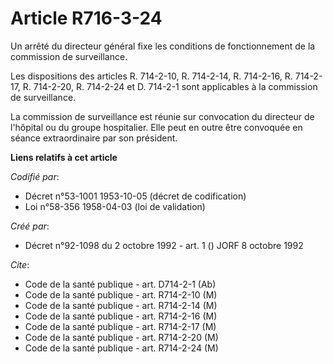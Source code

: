 # Article R716-3-24

Un arrêté du directeur général fixe les conditions de fonctionnement de la commission de surveillance.

Les dispositions des articles R. 714-2-10, R. 714-2-14, R. 714-2-16, R. 714-2-17, R. 714-2-20, R. 714-2-24 et D. 714-2-1 sont
applicables à la commission de surveillance.

La commission de surveillance est réunie sur convocation du directeur de l'hôpital ou du groupe hospitalier. Elle peut en
outre être convoquée en séance extraordinaire par son président.

**Liens relatifs à cet article**

_Codifié par_:

  - Décret n°53-1001 1953-10-05 (décret de codification)
  - Loi n°58-356 1958-04-03 (loi de validation)

_Créé par_:

  - Décret n°92-1098 du 2 octobre 1992 - art. 1 () JORF 8 octobre 1992

_Cite_:

  - Code de la santé publique - art. D714-2-1 (Ab)
  - Code de la santé publique - art. R714-2-10 (M)
  - Code de la santé publique - art. R714-2-14 (M)
  - Code de la santé publique - art. R714-2-16 (M)
  - Code de la santé publique - art. R714-2-17 (M)
  - Code de la santé publique - art. R714-2-20 (M)
  - Code de la santé publique - art. R714-2-24 (M)
